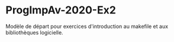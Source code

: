 # ProgImpAv-2020-Ex2
Modèle de départ pour exercices d'introduction au makefile et aux bibliothèques logicielle.
